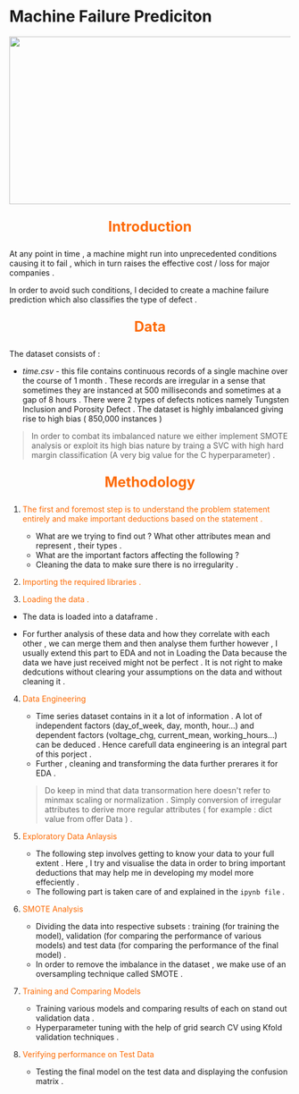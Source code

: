 # Machine Failure Prediciton

<img src="https://user-images.githubusercontent.com/90456255/212119220-29f38bfb-dec8-4326-9e06-3bbf9b2499e0.jpg" width="1600px" height="300px">

<p style="text-align: center;color:#FD6A02;font-size:25px;"><strong>Introduction</strong></p>

At any point in time , a machine might run into unprecedented conditions causing it to fail , which in turn raises the effective cost / loss for major companies .

In order to avoid such conditions, I decided to create a machine failure prediction which also classifies the type of defect .

<p style="text-align: center;color:#FD6A02;font-size:25px;"><strong>Data</strong></p>

The dataset consists of : 

- <em>time.csv</em> - this file contains continuous records of a single machine over the course of 1 month . These records are irregular in a sense that sometimes they are instanced at 500 milliseconds and sometimes at a gap of 8 hours . There were 2 types of defects notices namely Tungsten Inclusion and Porosity Defect . The dataset is highly imbalanced giving rise to high bias ( 850,000 instances ) 
 > In order to combat its imbalanced nature we either implement SMOTE analysis or exploit its high bias nature by traing a SVC with high hard margin classification (A very big value for the C hyperparameter) .
 
 <p style="text-align: center;color:#FD6A02;font-size:25px;"><strong>Methodology</strong></p>

1. <p style="color:#FD6A02">The first and foremost step is to understand the problem statement entirely and make important deductions based on the statement .</p>


	+ What are we trying to find out ? What other attributes mean and represent , their types .
  	+ What are the important factors affecting the following ?
 	+ Cleaning the data to make sure there is no irregularity . 
 
 
2. <p style="color:#FD6A02">Importing the required libraries .</p>

3. <p style="color:#FD6A02">Loading the data .</p>

+ The data is loaded into a dataframe .
 	
+ For further analysis of these data and how they correlate with each other , we can merge them and then analyse them further however , I usually extend this part to EDA and not in Loading the Data because the data we have just received might not be perfect . It is not right to make dedcutions without clearing your assumptions on the data and without cleaning it .



4. <p style="color:#FD6A02">Data Engineering</p>

	+ Time series dataset contains in it a lot of information . A lot of independent factors (day_of_week, day, month, hour...) and dependent factors (voltage_chg, current_mean, working_hours...) can be deduced . Hence carefull data engineering is an integral part of this porject .
	+ Further , cleaning and transforming the data further prerares it for EDA . 
 
   >  Do keep in mind that data transormation here doesn't refer to minmax scaling or normalization . Simply conversion of irregular attributes to derive more regular attributes ( for example : dict value from offer Data ) .


5. <p style="color:#FD6A02">Exploratory Data Anlaysis</p>

	+ The following step involves getting to know your data to your full extent . Here , I try and visualise the data in order to bring important deductions that may help me in developing my model more effeciently .
	+ The following part is taken care of and explained in the `ipynb file` .

6. <p style="color:#FD6A02">SMOTE Analysis</p>

	+ Dividing the data into respective subsets : training (for training the model), validation (for comparing the performance of various models) and test data (for comparing the performance of the final model) .
	+ In order to remove the imbalance in the dataset , we make use of an oversampling technique called SMOTE .

7. <p style="color:#FD6A02">Training and Comparing Models </p>

   + Training various models and comparing results of each on stand out validation data .
   + Hyperparameter tuning with the help of grid search CV using Kfold validation techniques .

8. <p style="color:#FD6A02">Verifying performance on Test Data </p>

   + Testing the final model on the test data and displaying the confusion matrix .

